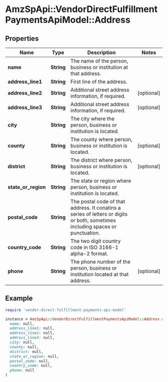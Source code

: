 # AmzSpApi::VendorDirectFulfillmentPaymentsApiModel::Address

## Properties

| Name | Type | Description | Notes |
| ---- | ---- | ----------- | ----- |
| **name** | **String** | The name of the person, business or institution at that address. |  |
| **address_line1** | **String** | First line of the address. |  |
| **address_line2** | **String** | Additional street address information, if required. | [optional] |
| **address_line3** | **String** | Additional street address information, if required. | [optional] |
| **city** | **String** | The city where the person, business or institution is located. |  |
| **county** | **String** | The county where person, business or institution is located. | [optional] |
| **district** | **String** | The district where person, business or institution is located. | [optional] |
| **state_or_region** | **String** | The state or region where person, business or institution is located. |  |
| **postal_code** | **String** | The postal code of that address. It conatins a series of letters or digits or both, sometimes including spaces or punctuation. |  |
| **country_code** | **String** | The two digit country code in ISO 3166-1 alpha-2 format. |  |
| **phone** | **String** | The phone number of the person, business or institution located at that address. | [optional] |

## Example

```ruby
require 'vendor-direct-fulfillment-payments-api-model'

instance = AmzSpApi::VendorDirectFulfillmentPaymentsApiModel::Address.new(
  name: null,
  address_line1: null,
  address_line2: null,
  address_line3: null,
  city: null,
  county: null,
  district: null,
  state_or_region: null,
  postal_code: null,
  country_code: null,
  phone: null
)
```

